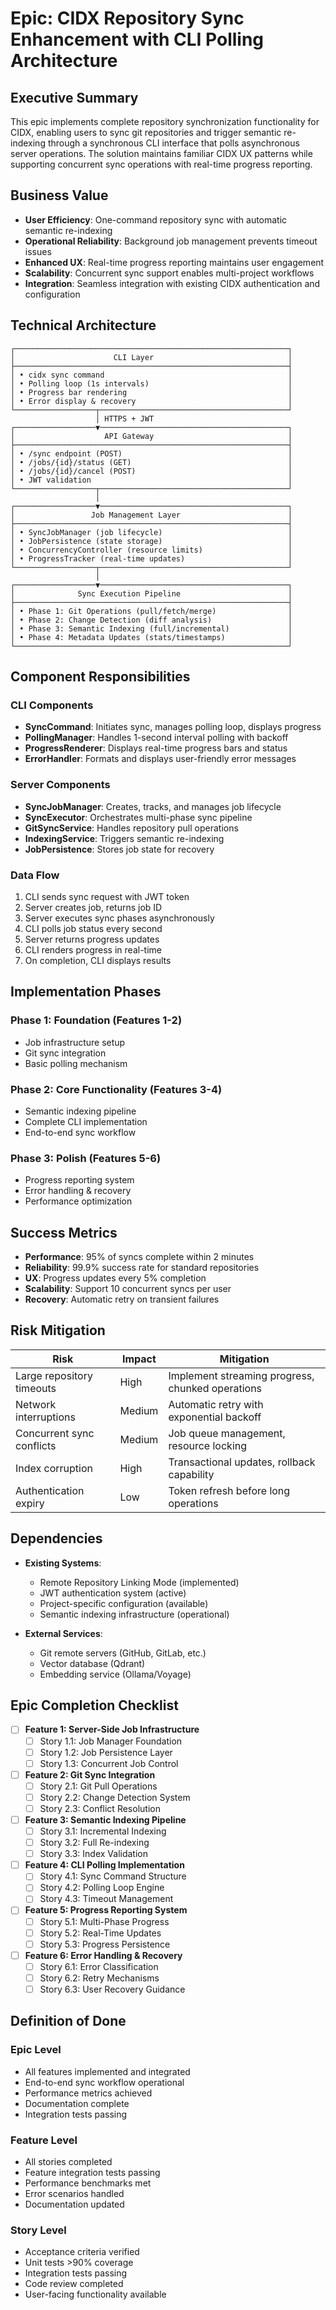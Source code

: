 # Epic: CIDX Repository Sync Enhancement with CLI Polling Architecture

## Executive Summary

This epic implements complete repository synchronization functionality for CIDX, enabling users to sync git repositories and trigger semantic re-indexing through a synchronous CLI interface that polls asynchronous server operations. The solution maintains familiar CIDX UX patterns while supporting concurrent sync operations with real-time progress reporting.

## Business Value

- **User Efficiency**: One-command repository sync with automatic semantic re-indexing
- **Operational Reliability**: Background job management prevents timeout issues
- **Enhanced UX**: Real-time progress reporting maintains user engagement
- **Scalability**: Concurrent sync support enables multi-project workflows
- **Integration**: Seamless integration with existing CIDX authentication and configuration

## Technical Architecture

```
┌─────────────────────────────────────────────────────────────┐
│                      CLI Layer                              │
├─────────────────────────────────────────────────────────────┤
│ • cidx sync command                                         │
│ • Polling loop (1s intervals)                               │
│ • Progress bar rendering                                    │
│ • Error display & recovery                                  │
└──────────────────┬──────────────────────────────────────────┘
                   │ HTTPS + JWT
┌──────────────────▼──────────────────────────────────────────┐
│                    API Gateway                              │
├─────────────────────────────────────────────────────────────┤
│ • /sync endpoint (POST)                                     │
│ • /jobs/{id}/status (GET)                                   │
│ • /jobs/{id}/cancel (POST)                                  │
│ • JWT validation                                            │
└──────────────────┬──────────────────────────────────────────┘
                   │
┌──────────────────▼──────────────────────────────────────────┐
│                 Job Management Layer                        │
├─────────────────────────────────────────────────────────────┤
│ • SyncJobManager (job lifecycle)                            │
│ • JobPersistence (state storage)                            │
│ • ConcurrencyController (resource limits)                   │
│ • ProgressTracker (real-time updates)                       │
└──────────────────┬──────────────────────────────────────────┘
                   │
┌──────────────────▼──────────────────────────────────────────┐
│              Sync Execution Pipeline                        │
├─────────────────────────────────────────────────────────────┤
│ • Phase 1: Git Operations (pull/fetch/merge)                │
│ • Phase 2: Change Detection (diff analysis)                 │
│ • Phase 3: Semantic Indexing (full/incremental)             │
│ • Phase 4: Metadata Updates (stats/timestamps)              │
└─────────────────────────────────────────────────────────────┘
```

## Component Responsibilities

### CLI Components
- **SyncCommand**: Initiates sync, manages polling loop, displays progress
- **PollingManager**: Handles 1-second interval polling with backoff
- **ProgressRenderer**: Displays real-time progress bars and status
- **ErrorHandler**: Formats and displays user-friendly error messages

### Server Components
- **SyncJobManager**: Creates, tracks, and manages job lifecycle
- **SyncExecutor**: Orchestrates multi-phase sync pipeline
- **GitSyncService**: Handles repository pull operations
- **IndexingService**: Triggers semantic re-indexing
- **JobPersistence**: Stores job state for recovery

### Data Flow
1. CLI sends sync request with JWT token
2. Server creates job, returns job ID
3. Server executes sync phases asynchronously
4. CLI polls job status every second
5. Server returns progress updates
6. CLI renders progress in real-time
7. On completion, CLI displays results

## Implementation Phases

### Phase 1: Foundation (Features 1-2)
- Job infrastructure setup
- Git sync integration
- Basic polling mechanism

### Phase 2: Core Functionality (Features 3-4)
- Semantic indexing pipeline
- Complete CLI implementation
- End-to-end sync workflow

### Phase 3: Polish (Features 5-6)
- Progress reporting system
- Error handling & recovery
- Performance optimization

## Success Metrics

- **Performance**: 95% of syncs complete within 2 minutes
- **Reliability**: 99.9% success rate for standard repositories
- **UX**: Progress updates every 5% completion
- **Scalability**: Support 10 concurrent syncs per user
- **Recovery**: Automatic retry on transient failures

## Risk Mitigation

| Risk | Impact | Mitigation |
|------|--------|------------|
| Large repository timeouts | High | Implement streaming progress, chunked operations |
| Network interruptions | Medium | Automatic retry with exponential backoff |
| Concurrent sync conflicts | Medium | Job queue management, resource locking |
| Index corruption | High | Transactional updates, rollback capability |
| Authentication expiry | Low | Token refresh before long operations |

## Dependencies

- **Existing Systems**:
  - Remote Repository Linking Mode (implemented)
  - JWT authentication system (active)
  - Project-specific configuration (available)
  - Semantic indexing infrastructure (operational)

- **External Services**:
  - Git remote servers (GitHub, GitLab, etc.)
  - Vector database (Qdrant)
  - Embedding service (Ollama/Voyage)

## Epic Completion Checklist

- [ ] **Feature 1: Server-Side Job Infrastructure**
  - [ ] Story 1.1: Job Manager Foundation
  - [ ] Story 1.2: Job Persistence Layer
  - [ ] Story 1.3: Concurrent Job Control

- [ ] **Feature 2: Git Sync Integration**
  - [ ] Story 2.1: Git Pull Operations
  - [ ] Story 2.2: Change Detection System
  - [ ] Story 2.3: Conflict Resolution

- [ ] **Feature 3: Semantic Indexing Pipeline**
  - [ ] Story 3.1: Incremental Indexing
  - [ ] Story 3.2: Full Re-indexing
  - [ ] Story 3.3: Index Validation

- [ ] **Feature 4: CLI Polling Implementation**
  - [ ] Story 4.1: Sync Command Structure
  - [ ] Story 4.2: Polling Loop Engine
  - [ ] Story 4.3: Timeout Management

- [ ] **Feature 5: Progress Reporting System**
  - [ ] Story 5.1: Multi-Phase Progress
  - [ ] Story 5.2: Real-Time Updates
  - [ ] Story 5.3: Progress Persistence

- [ ] **Feature 6: Error Handling & Recovery**
  - [ ] Story 6.1: Error Classification
  - [ ] Story 6.2: Retry Mechanisms
  - [ ] Story 6.3: User Recovery Guidance

## Definition of Done

### Epic Level
- All features implemented and integrated
- End-to-end sync workflow operational
- Performance metrics achieved
- Documentation complete
- Integration tests passing

### Feature Level
- All stories completed
- Feature integration tests passing
- Performance benchmarks met
- Error scenarios handled
- Documentation updated

### Story Level
- Acceptance criteria verified
- Unit tests >90% coverage
- Integration tests passing
- Code review completed
- User-facing functionality available